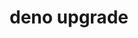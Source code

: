 ---
title: "deno upgrade"
oldUrl: /runtime/manual/tools/upgrade/
command: upgrade
openGraphLayout: "/open_graph/cli-commands.jsx"
openGraphTitle: "deno upgrade"
description: "Upgrade Deno to the latest, or any specific version"
---